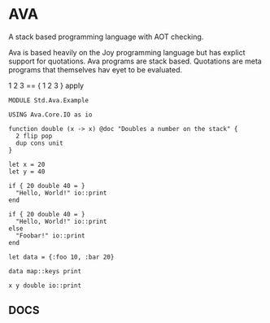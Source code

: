 # AVA

A stack based programming language with AOT checking.

Ava is based heavily on the Joy programming language but has explict support for quotations. Ava programs are stack based. Quotations are meta programs that themselves hav eyet to be evaluated.

1 2 3 == { 1 2 3 } apply

```factor
MODULE Std.Ava.Example

USING Ava.Core.IO as io

function double (x -> x) @doc "Doubles a number on the stack" {
  2 flip pop
  dup cons unit
}

let x = 20
let y = 40

if { 20 double 40 = }
  "Hello, World!" io::print
end

if { 20 double 40 = }
  "Hello, World!" io::print
else
  "Foobar!" io::print
end

let data = {:foo 10, :bar 20}

data map::keys print

x y double io::print
```

## DOCS
